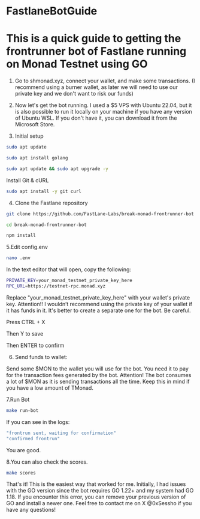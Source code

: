 # FastlaneBotGuide

# This is a quick guide to getting the frontrunner bot of Fastlane running on Monad Testnet using GO

1. Go to shmonad.xyz, connect your wallet, and make some transactions. (I recommend using a burner wallet, as later we will need to use our private key and we don't want to risk our funds)

2. Now let's get the bot running. I used a $5 VPS with Ubuntu 22.04, but it is also possible to run it locally on your machine if you have any version of Ubuntu WSL. If you don't have it, you can download it from the Microsoft Store.

3. Initial setup

```sh
sudo apt update
```
```sh
sudo apt install golang
```
```sh
sudo apt update && sudo apt upgrade -y
```
Install Git & cURL
```sh
sudo apt install -y git curl
```
4. Clone the Fastlane repository
```sh
git clone https://github.com/FastLane-Labs/break-monad-frontrunner-bot
```
```sh
cd break-monad-frontrunner-bot
```
```sh
npm install
```
5.Edit config.env
```sh
nano .env
```
In the text editor that will open, copy the following:
```sh
PRIVATE_KEY=your_monad_testnet_private_key_here
RPC_URL=https://testnet-rpc.monad.xyz
```
Replace "your_monad_testnet_private_key_here" with your wallet's private key. Attention!! I wouldn’t recommend using the private key of your wallet if it has funds in it. It's better to create a separate one for the bot. Be careful.

Press CTRL + X

Then Y to save

Then ENTER to confirm

6. Send funds to wallet:

Send some $MON to the wallet you will use for the bot. You need it to pay for the transaction fees generated by the bot. Attention! The bot consumes a lot of $MON as it is sending transactions all the time. Keep this in mind if you have a low amount of TMonad.

7.Run Bot
```sh
make run-bot
```
If you can see in the logs:
```sh
"frontrun sent, waiting for confirmation"
"confirmed frontrun"
```
You are good.

8.You can also check the scores.
```sh
make scores
```
That's it! This is the easiest way that worked for me. Initially, I had issues with the GO version since the bot requires GO 1.22+ and my system had GO 1.18. If you encounter this error, you can remove your previous version of GO and install a newer one. Feel free to contact me on X @0xSessho if you have any questions!
 
                 


